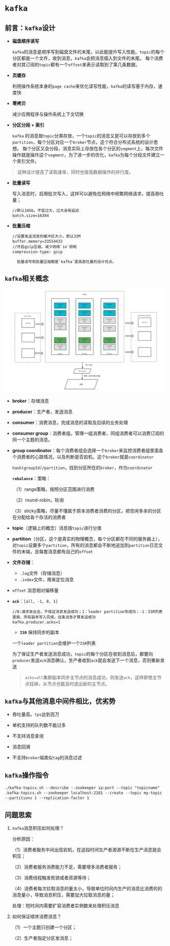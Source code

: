# `kafka `

## 前言：`kafka`设计

- **磁盘顺序读写**

  `kafka`的消息是顺序写到磁盘文件的末尾，以此能提升写入性能。`topic`的每个分区都是一个文件，收到消息，`kafka`会把消息插入到文件的末尾。
  每个消费者对其订阅的`topic`都有一个`offset`来表示读取到了第几条数据。

- **页缓存**

  利用操作系统本身的`page cache`来优化读写性能，`kafka`的读写基于内存，速度快

- **零拷贝**

  减少应用程序与操作系统上下文切换

- **分区分段 + 索引**

  `kafka` 的消息按`topic`分类存放，一个`topic`的消息又是可以存放到多个`partition`，每个分区对应一个`broker`节点，这个符合分布式系统的设计思想。
  每个分区又会分段，消息实际上存放在各个分区的`segment`上，每次文件操作就是操作这个`segment`，为了进一步的优化，`kafka`为每个分段文件建立一个索引文件。

> 这种设计提高了读取速率，同时也提高数据操作的并行度。

- **批量读写**

  写入消息时，启用批次写入，这样可以避免在网络中频繁网络请求，提高吞吐量；	

    ```
  //默认16kb，不宜过大，过大会有延迟
  batch.size=16384
    ```

- **批量压缩**

    ```
    //设置发送消息的缓冲区大小，默认32M
    buffer.memory=33554432
    //开启gzip压缩，减少网络`io`损耗
    compression-type: gzip
    ```

    	批量读写和批量压缩都是`kafka`提高吞吐量的设计优点。



## `kafka`相关概念

![](../image/kafka1.png)

- **broker**：存储消息

- **producer**：生产者，发送消息

- **consumer**：消费消息，完成消息的读取及后续的业务处理

- **consumer group**：消费者组，管理一组消费者，同组消费者可以消费订阅的同一个主题的消息。

- **group coordinator**：每个消费者组会选择一个`broker`来监控消费者组里面各个消费者的心跳情况，以及判断是否宕机，这个`broker`就是`coordinator`

  `hash(groupId)/partition`，找到分区所在的`broker`，作为`coordinator`

  **`rebalance`**：策略：

  ​	（1）range策略，按照分区范围进行消费

  ​	（2）round-robin，轮询

  ​	（3）sticky策略，尽量不懂属于原本消费者消费的分区，把空闲多余的分区在分配给各个存活的消费者

  

- **topic**（逻辑上的概念）消息按`topic`进行分类

- **partition**（分区，这个是真实的物理概念，每个分区都在不同的服务器上），对`topic`设置多个`partition`，所有的消息都会不断地追加到`partition`日志文件的末端，且每套消息都有自己的`offset`

- **文件存储**：
  
  - `.log`文件（存储消息）
  - `.index`文件，用来定位消息
- `offset` 消息相对偏移量
  
- **`ack`**：`[all, -1, 0, 1]` 

  ```
  //0:请求发出去，不保证消息发送成功；1：leader partition写成功；-1：ISR列表里面，所有副本写入完成，这条消息才算发送成功
  kafka.producer.acks=1
  ```

  - **`ISR`** 保持同步的副本

  一个`leader partition`会维护一个`ISR`列表

  为了保证生产者发送消息成功，`topic`的每个分区在收到消息后，都要向`producer`发送`ack`消息确认，生产者收到`ack`就会发送下一个消息，否则重新发送

  > `acks=all`集群副本同步主节点的消息成功，则发送`ack`，这样即使主节点挂掉，从节点也能及时选出新的主节点。

## `kafka`与其他消息中间件相比，优劣势

- 吞吐量高。`tps`达到百万

- 单机支持的队列数不能过多

- 不支持消息查询

- 消息回溯

- 不支持`broker`端类似`tag`的消息过滤

## `kafka`操作指令

```
./kafka-topics.sh --describe --zookeeper ip:port --topic "topicname"
.kafka-topics.sh --zookeeper localhost:2181 --create --topic my-topic --partitions 1 --replication-factor 1 
```

## 问题思索

1. `kafka`消息积压如何处理？

   分析原因：

   （1）消费者服务中间出现宕机，在这段时间生产者源源不断在生产消息就会积压；

   （2）消费者服务消费能力不足，需要增多消费者服务；

   （3）消费线程触发死锁或者资源等待；

   （4）消费者每次拉取消息的量太小，导致单位时间内生产的消息比消费的的消息量小，导致消息积压，需要加大拉取消息的量；

   处理：短时间内需要扩容消费者实例数来处理积压消息

2. 如何保证顺序消费消息？

   （1）一个主题只创建一个分区；

   （2）生产者指定分区发消息；

